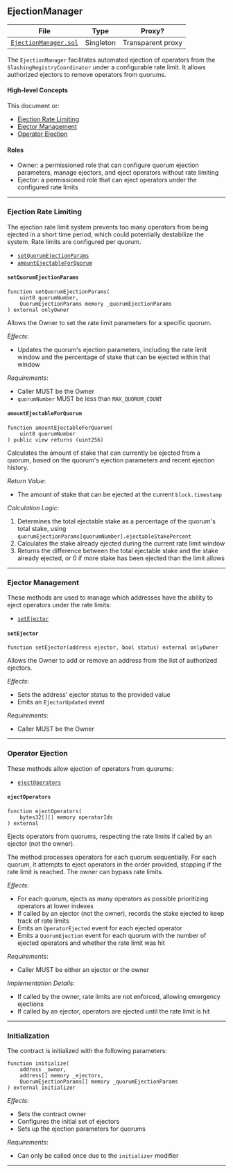 ## EjectionManager

| File | Type | Proxy? |
| -------- | -------- | -------- |
| [`EjectionManager.sol`](../src/EjectionManager.sol) | Singleton | Transparent proxy |

The `EjectionManager` facilitates automated ejection of operators from the `SlashingRegistryCoordinator` under a configurable rate limit. It allows authorized ejectors to remove operators from quorums.

#### High-level Concepts

This document or:
* [Ejection Rate Limiting](#ejection-rate-limiting)
* [Ejector Management](#ejector-management)
* [Operator Ejection](#operator-ejection)

#### Roles

* Owner: a permissioned role that can configure quorum ejection parameters, manage ejectors, and eject operators without rate limiting
* Ejector: a permissioned role that can eject operators under the configured rate limits

---    

### Ejection Rate Limiting

The ejection rate limit system prevents too many operators from being ejected in a short time period, which could potentially destabilize the system. Rate limits are configured per quorum.

* [`setQuorumEjectionParams`](#setquorumejectparams)
* [`amountEjectableForQuorum`](#amountejectableforquorum)

#### `setQuorumEjectionParams`

```solidity
function setQuorumEjectionParams(
    uint8 quorumNumber,
    QuorumEjectionParams memory _quorumEjectionParams
) external onlyOwner
```

Allows the Owner to set the rate limit parameters for a specific quorum.

*Effects*:
* Updates the quorum's ejection parameters, including the rate limit window and the percentage of stake that can be ejected within that window

*Requirements*:
* Caller MUST be the Owner
* `quorumNumber` MUST be less than `MAX_QUORUM_COUNT`

#### `amountEjectableForQuorum`

```solidity
function amountEjectableForQuorum(
    uint8 quorumNumber
) public view returns (uint256)
```

Calculates the amount of stake that can currently be ejected from a quorum, based on the quorum's ejection parameters and recent ejection history.

*Return Value*:
* The amount of stake that can be ejected at the current `block.timestamp`

*Calculation Logic*:
1. Determines the total ejectable stake as a percentage of the quorum's total stake, using `quorumEjectionParams[quorumNumber].ejectableStakePercent`
2. Calculates the stake already ejected during the current rate limit window
3. Returns the difference between the total ejectable stake and the stake already ejected, or 0 if more stake has been ejected than the limit allows

---

### Ejector Management

These methods are used to manage which addresses have the ability to eject operators under the rate limits:

* [`setEjector`](#setejector)

#### `setEjector`

```solidity
function setEjector(address ejector, bool status) external onlyOwner
```

Allows the Owner to add or remove an address from the list of authorized ejectors.

*Effects*:
* Sets the address' ejector status to the provided value
* Emits an `EjectorUpdated` event

*Requirements*:
* Caller MUST be the Owner

---

### Operator Ejection

These methods allow ejection of operators from quorums:

* [`ejectOperators`](#ejectoperators)

#### `ejectOperators`

```solidity
function ejectOperators(
    bytes32[][] memory operatorIds
) external
```

Ejects operators from quorums, respecting the rate limits if called by an ejector (not the owner).

The method processes operators for each quorum sequentially. For each quorum, it attempts to eject operators in the order provided, stopping if the rate limit is reached. The owner can bypass rate limits.

*Effects*:
* For each quorum, ejects as many operators as possible prioritizing operators at lower indexes
* If called by an ejector (not the owner), records the stake ejected to keep track of rate limits
* Emits an `OperatorEjected` event for each ejected operator
* Emits a `QuorumEjection` event for each quorum with the number of ejected operators and whether the rate limit was hit

*Requirements*:
* Caller MUST be either an ejector or the owner

*Implementation Details*:
* If called by the owner, rate limits are not enforced, allowing emergency ejections
* If called by an ejector, operators are ejected until the rate limit is hit

---

### Initialization

The contract is initialized with the following parameters:

```solidity
function initialize(
    address _owner,
    address[] memory _ejectors,
    QuorumEjectionParams[] memory _quorumEjectionParams
) external initializer
```

*Effects*:
* Sets the contract owner
* Configures the initial set of ejectors
* Sets up the ejection parameters for quorums

*Requirements*:
* Can only be called once due to the `initializer` modifier

---
